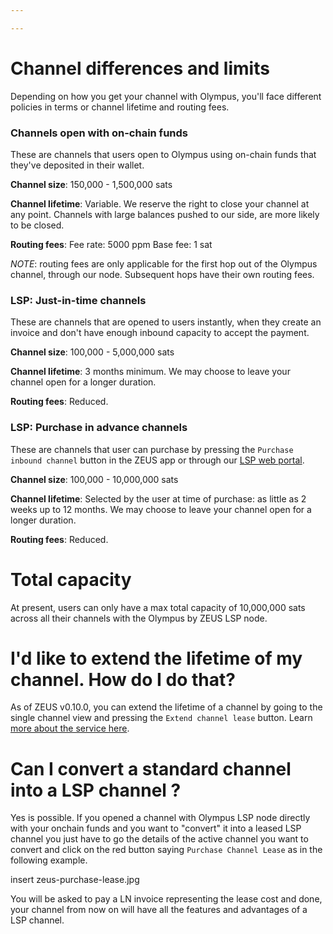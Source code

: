 ```yaml
---

---
```


# Channel differences and limits

Depending on how you get your channel with Olympus, you'll face different policies in terms or channel lifetime and routing fees.

### Channels open with on-chain funds

These are channels that users open to Olympus using on-chain funds that they've deposited in their wallet.

__Channel size__: 150,000 - 1,500,000 sats

__Channel lifetime__: Variable. We reserve the right to close your channel at any point. Channels with large balances pushed to our side, are more likely to be closed.

__Routing fees__:
Fee rate: 5000 ppm
Base fee: 1 sat

*NOTE*: routing fees are only applicable for the first hop out of the Olympus channel, through our node. Subsequent hops have their own routing fees.

### LSP: Just-in-time channels

These are channels that are opened to users instantly, when they create an invoice and don't have enough inbound capacity to accept the payment.

__Channel size__: 100,000 - 5,000,000 sats

__Channel lifetime__: 3 months minimum. We may choose to leave your channel open for a longer duration.

__Routing fees__: Reduced. 

### LSP: Purchase in advance channels

These are channels that user can purchase by pressing the `Purchase inbound channel` button in the ZEUS app or through our [LSP web portal](https://channels.zeuslsp.com/).

__Channel size__: 100,000 - 10,000,000 sats

__Channel lifetime__: Selected by the user at time of purchase: as little as 2 weeks up to 12 months. We may choose to leave your channel open for a longer duration.

__Routing fees__: Reduced.


# Total capacity

At present, users can only have a max total capacity of 10,000,000 sats across all their channels with the Olympus by ZEUS LSP node.


# I'd like to extend the lifetime of my channel. How do I do that?

As of ZEUS v0.10.0, you can extend the lifetime of a channel by going to the single channel view and pressing the `Extend channel lease` button. Learn [more about the service here](/lsp/services/lsps7).

# Can I convert a standard channel into a LSP channel ?

Yes is possible. If you opened a channel with Olympus LSP node directly with your onchain funds and you want to "convert" it into a leased LSP channel you just have to go the details of the active channel you want to convert and click on the red button saying `Purchase Channel Lease` as in the following example.

insert zeus-purchase-lease.jpg

You will be asked to pay a LN invoice representing the lease cost and done, your channel from now on will have all the features and advantages of a LSP channel.